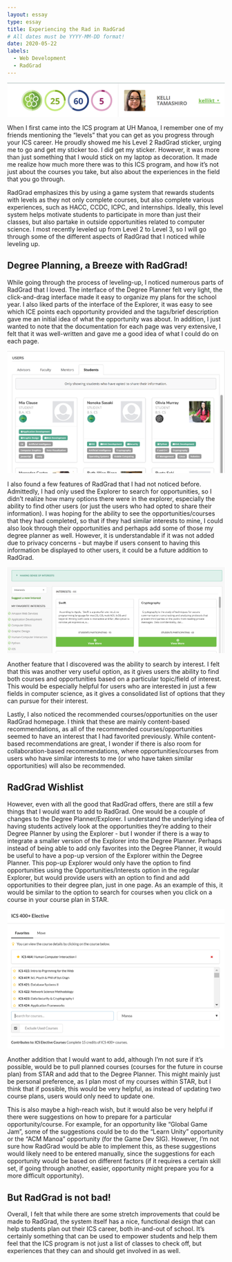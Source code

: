 ```yaml
---
layout: essay
type: essay
title: Experiencing the Rad in RadGrad
# All dates must be YYYY-MM-DD format!
date: 2020-05-22
labels:
  - Web Development
  - RadGrad
---
```


<img class="ui medium floated rounded image" src="../images/level-up.PNG">

When I first came into the ICS program at UH Manoa, I remember one of my friends mentioning the “levels” that you can get as you progress through your ICS career. He proudly showed me his Level 2 RadGrad sticker, urging me to go and get my sticker too. I did get my sticker. However, it was more than just something that I would stick on my laptop as decoration. It made me realize how much more there was to this ICS program, and how it’s not just about the courses you take, but also about the experiences in the field that you go through. 

RadGrad emphasizes this by using a game system that rewards students with levels as they not only complete courses, but also complete various experiences, such as HACC, CCDC, ICPC, and internships. Ideally, this level system helps motivate students to participate in more than just their classes, but also partake in outside opportunities related to computer science. I most recently leveled up from Level 2 to Level 3, so I will go through some of the different aspects of RadGrad that I noticed while leveling up.

## Degree Planning, a Breeze with RadGrad!

While going through the process of leveling-up, I noticed numerous parts of RadGrad that I loved. The interface of the Degree Planner felt very light, the click-and-drag interface made it easy to organize my plans for the school year. I also liked parts of the interface of the Explorer, it was easy to see which ICE points each opportunity provided and the tags/brief description gave me an initial idea of what the opportunity was about. In addition, I just wanted to note that the documentation for each page was very extensive, I felt that it was well-written and gave me a good idea of what I could do on each page. 

<img class="ui medium floated rounded image" src="../images/user-search.PNG">

I also found a few features of RadGrad that I had not noticed before. Admittedly, I had only used the Explorer to search for opportunities, so I didn’t realize how many options there were in the explorer, especially the ability to find other users (or just the users who had opted to share their information). I was hoping for the ability to see the opportunities/courses that they had completed, so that if they had similar interests to mine, I could also look through their opportunities and perhaps add some of those my degree planner as well. However, it is understandable if it was not added due to privacy concerns - but maybe if users consent to having this information be displayed to other users, it could be a future addition to RadGrad. 

<img class="ui medium floated rounded image" src="../images/interest-search.PNG">

Another feature that I discovered was the ability to search by interest. I felt that this was another very useful option, as it gives users the ability to find both courses and opportunities based on a particular topic/field of interest. This would be especially helpful for users who are interested in just a few fields in computer science, as it gives a consolidated list of options that they can pursue for their interest.

Lastly, I also noticed the recommended courses/opportunities on the user RadGrad homepage. I think that these are mainly content-based recommendations, as all of the recommended courses/opportunities seemed to have an interest that I had favorited previously. While content-based recommendations are great, I wonder if there is also room for collaboration-based recommendations, where opportunities/courses from users who have similar interests to me (or who have taken similar opportunities) will also be recommended. 

## RadGrad Wishlist

However, even with all the good that RadGrad offers, there are still a few things that I would want to add to RadGrad. One would be a couple of changes to the Degree Planner/Explorer. I understand the underlying idea of having students actively look at the opportunities they’re adding to their Degree Planner by using the Explorer - but I wonder if there is a way to integrate a smaller version of the Explorer into the Degree Planner. Perhaps instead of being able to add only favorites into the Degree Planner, it would be useful to have a pop-up version of the Explorer within the Degree Planner. This pop-up Explorer would only have the option to find opportunities using the Opportunities/Interests option in the regular Explorer, but would provide users with an option to find and add opportunities to their degree plan, just in one page. As an example of this, it would be similar to the option to search for courses when you click on a course in your course plan in STAR. 

<img class="ui medium floated rounded image" src="../images/star-search-example.PNG">

Another addition that I would want to add, although I’m not sure if it’s possible, would be to pull planned courses (courses for the future in course plan) from STAR and add that to the Degree Planner. This might mainly just be personal preference, as I plan most of my courses within STAR, but I think that if possible, this would be very helpful, as instead of updating two course plans, users would only need to update one. 

This is also maybe a high-reach wish, but it would also be very helpful if there were suggestions on how to prepare for a particular opportunity/course. For example, for an opportunity like “Global Game Jam”, some of the suggestions could be to do the “Learn Unity” opportunity or the “ACM Manoa” opportunity (for the Game Dev SIG). However, I’m not sure how RadGrad would be able to implement this, as these suggestions would likely need to be entered manually, since the suggestions for each opportunity would be based on different factors (if it requires a certain skill set, if going through another, easier, opportunity might prepare you for a more difficult opportunity).

## But RadGrad is not bad!

Overall, I felt that while there are some stretch improvements that could be made to RadGrad, the system itself has a nice, functional design that can help students plan out their ICS career, both in-and-out of school. It’s certainly something that can be used to empower students and help them feel that the ICS program is not just a list of classes to check off, but experiences that they can and should get involved in as well.
